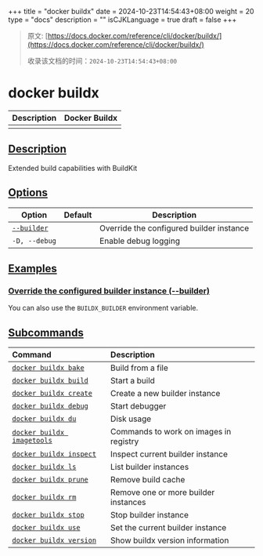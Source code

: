 +++
title = "docker buildx"
date = 2024-10-23T14:54:43+08:00
weight = 20
type = "docs"
description = ""
isCJKLanguage = true
draft = false
+++

> 原文: [https://docs.docker.com/reference/cli/docker/buildx/](https://docs.docker.com/reference/cli/docker/buildx/)
>
> 收录该文档的时间：`2024-10-23T14:54:43+08:00`

# docker buildx

| Description | Docker Buildx |
| :---------- | ------------- |
|             |               |

## [Description](https://docs.docker.com/reference/cli/docker/buildx/#description)

Extended build capabilities with BuildKit

## [Options](https://docs.docker.com/reference/cli/docker/buildx/#options)

| Option                                                       | Default | Description                              |
| ------------------------------------------------------------ | ------- | ---------------------------------------- |
| [`--builder`](https://docs.docker.com/reference/cli/docker/buildx/#builder) |         | Override the configured builder instance |
| `-D, --debug`                                                |         | Enable debug logging                     |

## [Examples](https://docs.docker.com/reference/cli/docker/buildx/#examples)

### [Override the configured builder instance (--builder)](https://docs.docker.com/reference/cli/docker/buildx/#builder)

You can also use the `BUILDX_BUILDER` environment variable.

## [Subcommands](https://docs.docker.com/reference/cli/docker/buildx/#subcommands)

| Command                                                      | Description                            |
| :----------------------------------------------------------- | :------------------------------------- |
| [`docker buildx bake`](https://docs.docker.com/reference/cli/docker/buildx/bake/) | Build from a file                      |
| [`docker buildx build`](https://docs.docker.com/reference/cli/docker/buildx/build/) | Start a build                          |
| [`docker buildx create`](https://docs.docker.com/reference/cli/docker/buildx/create/) | Create a new builder instance          |
| [`docker buildx debug`](https://docs.docker.com/reference/cli/docker/buildx/debug/) | Start debugger                         |
| [`docker buildx du`](https://docs.docker.com/reference/cli/docker/buildx/du/) | Disk usage                             |
| [`docker buildx imagetools`](https://docs.docker.com/reference/cli/docker/buildx/imagetools/) | Commands to work on images in registry |
| [`docker buildx inspect`](https://docs.docker.com/reference/cli/docker/buildx/inspect/) | Inspect current builder instance       |
| [`docker buildx ls`](https://docs.docker.com/reference/cli/docker/buildx/ls/) | List builder instances                 |
| [`docker buildx prune`](https://docs.docker.com/reference/cli/docker/buildx/prune/) | Remove build cache                     |
| [`docker buildx rm`](https://docs.docker.com/reference/cli/docker/buildx/rm/) | Remove one or more builder instances   |
| [`docker buildx stop`](https://docs.docker.com/reference/cli/docker/buildx/stop/) | Stop builder instance                  |
| [`docker buildx use`](https://docs.docker.com/reference/cli/docker/buildx/use/) | Set the current builder instance       |
| [`docker buildx version`](https://docs.docker.com/reference/cli/docker/buildx/version/) | Show buildx version information        |
